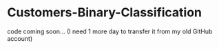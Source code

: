 # Customers-Binary-Classification

code coming soon...
(I need 1 more day to transfer it from my old GitHub account)
